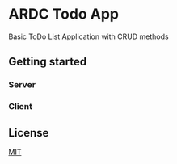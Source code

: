 # ARDC Todo App
Basic ToDo List Application with CRUD methods
## Getting started
### Server
### Client
## License
[MIT](https://github.com/Andrsrz/code-challenge-todolist/blob/master/LICENSE)

